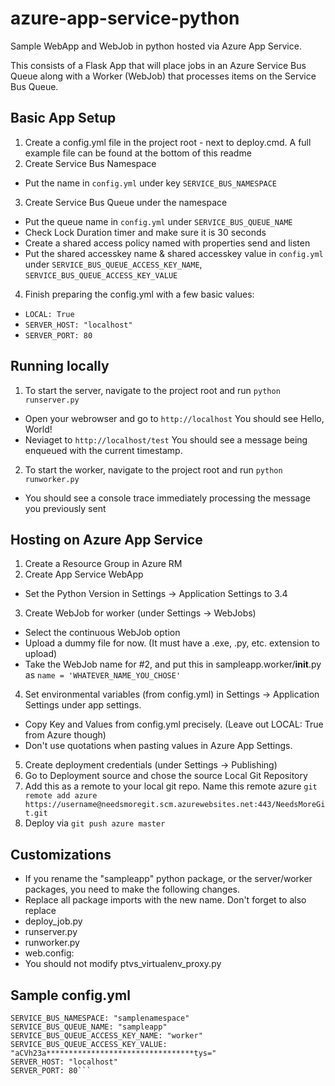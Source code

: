 # azure-app-service-python
Sample WebApp and WebJob in python hosted via Azure App Service.

This consists of a Flask App that will place jobs in an Azure Service Bus Queue along with a Worker (WebJob) that processes items on the Service Bus Queue.

## Basic App Setup
1. Create a config.yml file in the project root - next to deploy.cmd. A full example file can be found at the bottom of this readme
2. Create Service Bus Namespace
 * Put the name in `config.yml` under key `SERVICE_BUS_NAMESPACE`
3. Create Service Bus Queue under the namespace
 * Put the queue name in `config.yml` under `SERVICE_BUS_QUEUE_NAME`
 * Check Lock Duration timer and make sure it is 30 seconds
 * Create a shared access policy named with properties send and listen
  * Put the shared accesskey name & shared accesskey value in `config.yml` under `SERVICE_BUS_QUEUE_ACCESS_KEY_NAME`, `SERVICE_BUS_QUEUE_ACCESS_KEY_VALUE`
4. Finish preparing the config.yml with a few basic values:
 * `LOCAL: True`
 * `SERVER_HOST: "localhost"`
 * `SERVER_PORT: 80`

## Running locally
1. To start the server, navigate to the project root and run `python runserver.py`
 * Open your webrowser and go to `http://localhost` You should see Hello, World!
 * Neviaget to `http://localhost/test` You should see a message being enqueued with the current timestamp.
2. To start the worker, navigate to the project root and run `python runworker.py`
 * You should see a console trace immediately processing the message you previously sent

## Hosting on Azure App Service
1. Create a Resource Group in Azure RM
2. Create App Service WebApp
 * Set the Python Version in Settings -> Application Settings to 3.4
3. Create WebJob for worker (under Settings -> WebJobs)
 * Select the continuous WebJob option
 * Upload a dummy file for now. (It must have a .exe, .py, etc. extension to upload)
 * Take the WebJob name for #2, and put this in sampleapp.worker/__init__.py as `name = 'WHATEVER_NAME_YOU_CHOSE'`
4. Set environmental variables (from config.yml) in Settings -> Application Settings under app settings.
 * Copy Key and Values from config.yml precisely. (Leave out LOCAL: True from Azure though)
 * Don't use quotations when pasting values in Azure App Settings.
5. Create deployment credentials (under Settings -> Publishing)
6. Go to Deployment source and chose the source Local Git Repository
7. Add this as a remote to your local git repo. Name this remote azure `git remote add azure https://username@needsmoregit.scm.azurewebsites.net:443/NeedsMoreGit.git`
8. Deploy via `git push azure master`

## Customizations
* If you rename the "sampleapp" python package, or the server/worker packages, you need to make the following changes.
 * Replace all package imports with the new name. Don't forget to also replace
 * deploy_job.py
 * runserver.py
 * runworker.py
 * web.config: <add key="WSGI_ALT_VIRTUALENV_HANDLER" value="sampleapp.server.app" />
* You should not modify ptvs_virtualenv_proxy.py

## Sample config.yml
```LOCAL: True
SERVICE_BUS_NAMESPACE: "samplenamespace"
SERVICE_BUS_QUEUE_NAME: "sampleapp"
SERVICE_BUS_QUEUE_ACCESS_KEY_NAME: "worker"
SERVICE_BUS_QUEUE_ACCESS_KEY_VALUE: "aCVh23a*********************************tys="
SERVER_HOST: "localhost"
SERVER_PORT: 80```